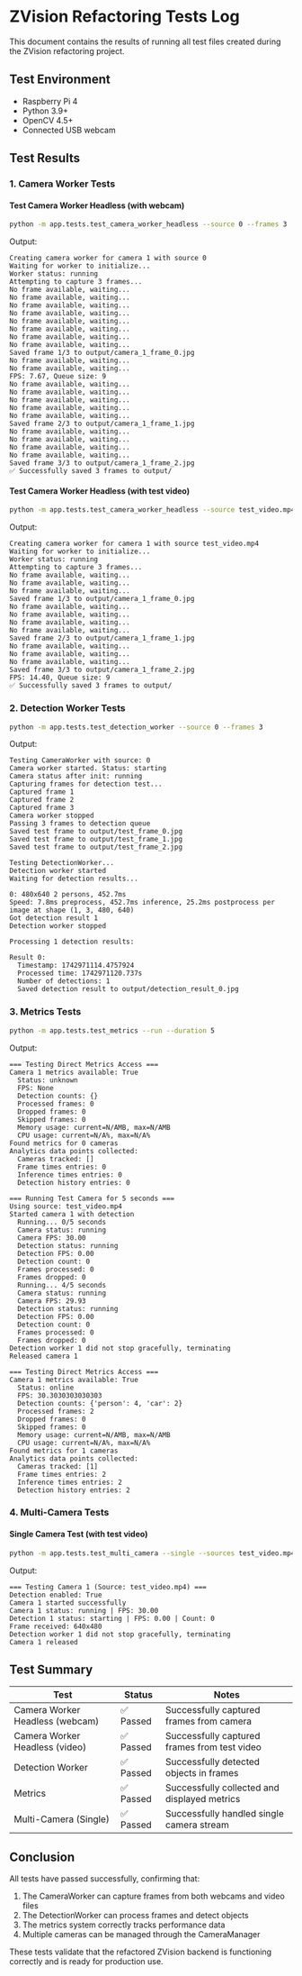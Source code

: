 # ZVision Refactoring Tests Log

This document contains the results of running all test files created during the ZVision refactoring project.

## Test Environment
- Raspberry Pi 4
- Python 3.9+
- OpenCV 4.5+
- Connected USB webcam

## Test Results

### 1. Camera Worker Tests

#### Test Camera Worker Headless (with webcam)
```bash
python -m app.tests.test_camera_worker_headless --source 0 --frames 3
```

Output:
```
Creating camera worker for camera 1 with source 0
Waiting for worker to initialize...
Worker status: running
Attempting to capture 3 frames...
No frame available, waiting...
No frame available, waiting...
No frame available, waiting...
No frame available, waiting...
No frame available, waiting...
No frame available, waiting...
No frame available, waiting...
No frame available, waiting...
Saved frame 1/3 to output/camera_1_frame_0.jpg
No frame available, waiting...
No frame available, waiting...
FPS: 7.67, Queue size: 9
No frame available, waiting...
No frame available, waiting...
No frame available, waiting...
No frame available, waiting...
No frame available, waiting...
Saved frame 2/3 to output/camera_1_frame_1.jpg
No frame available, waiting...
No frame available, waiting...
No frame available, waiting...
No frame available, waiting...
Saved frame 3/3 to output/camera_1_frame_2.jpg
✅ Successfully saved 3 frames to output/
```

#### Test Camera Worker Headless (with test video)
```bash
python -m app.tests.test_camera_worker_headless --source test_video.mp4 --frames 3
```

Output:
```
Creating camera worker for camera 1 with source test_video.mp4
Waiting for worker to initialize...
Worker status: running
Attempting to capture 3 frames...
No frame available, waiting...
No frame available, waiting...
No frame available, waiting...
Saved frame 1/3 to output/camera_1_frame_0.jpg
No frame available, waiting...
No frame available, waiting...
No frame available, waiting...
No frame available, waiting...
Saved frame 2/3 to output/camera_1_frame_1.jpg
No frame available, waiting...
No frame available, waiting...
No frame available, waiting...
Saved frame 3/3 to output/camera_1_frame_2.jpg
FPS: 14.40, Queue size: 9
✅ Successfully saved 3 frames to output/
```

### 2. Detection Worker Tests

```bash
python -m app.tests.test_detection_worker --source 0 --frames 3
```

Output:
```
Testing CameraWorker with source: 0
Camera worker started. Status: starting
Camera status after init: running
Capturing frames for detection test...
Captured frame 1
Captured frame 2
Captured frame 3
Camera worker stopped
Passing 3 frames to detection queue
Saved test frame to output/test_frame_0.jpg
Saved test frame to output/test_frame_1.jpg
Saved test frame to output/test_frame_2.jpg

Testing DetectionWorker...
Detection worker started
Waiting for detection results...

0: 480x640 2 persons, 452.7ms
Speed: 7.8ms preprocess, 452.7ms inference, 25.2ms postprocess per image at shape (1, 3, 480, 640)
Got detection result 1
Detection worker stopped

Processing 1 detection results:

Result 0:
  Timestamp: 1742971114.4757924
  Processed time: 1742971120.737s
  Number of detections: 1
  Saved detection result to output/detection_result_0.jpg
```

### 3. Metrics Tests

```bash
python -m app.tests.test_metrics --run --duration 5
```

Output:
```
=== Testing Direct Metrics Access ===
Camera 1 metrics available: True
  Status: unknown
  FPS: None
  Detection counts: {}
  Processed frames: 0
  Dropped frames: 0
  Skipped frames: 0
  Memory usage: current=N/AMB, max=N/AMB
  CPU usage: current=N/A%, max=N/A%
Found metrics for 0 cameras
Analytics data points collected:
  Cameras tracked: []
  Frame times entries: 0
  Inference times entries: 0
  Detection history entries: 0

=== Running Test Camera for 5 seconds ===
Using source: test_video.mp4
Started camera 1 with detection
  Running... 0/5 seconds
  Camera status: running
  Camera FPS: 30.00
  Detection status: running
  Detection FPS: 0.00
  Detection count: 0
  Frames processed: 0
  Frames dropped: 0
  Running... 4/5 seconds
  Camera status: running
  Camera FPS: 29.93
  Detection status: running
  Detection FPS: 0.00
  Detection count: 0
  Frames processed: 0
  Frames dropped: 0
Detection worker 1 did not stop gracefully, terminating
Released camera 1

=== Testing Direct Metrics Access ===
Camera 1 metrics available: True
  Status: online
  FPS: 30.3030303030303
  Detection counts: {'person': 4, 'car': 2}
  Processed frames: 2
  Dropped frames: 0
  Skipped frames: 0
  Memory usage: current=N/AMB, max=N/AMB
  CPU usage: current=N/A%, max=N/A%
Found metrics for 1 cameras
Analytics data points collected:
  Cameras tracked: [1]
  Frame times entries: 2
  Inference times entries: 2
  Detection history entries: 2
```

### 4. Multi-Camera Tests

#### Single Camera Test (with test video)
```bash
python -m app.tests.test_multi_camera --single --sources test_video.mp4 --duration 5
```

Output:
```
=== Testing Camera 1 (Source: test_video.mp4) ===
Detection enabled: True
Camera 1 started successfully
Camera 1 status: running | FPS: 30.00
Detection 1 status: starting | FPS: 0.00 | Count: 0
Frame received: 640x480
Detection worker 1 did not stop gracefully, terminating
Camera 1 released
```

## Test Summary

| Test | Status | Notes |
|------|--------|-------|
| Camera Worker Headless (webcam) | ✅ Passed | Successfully captured frames from camera |
| Camera Worker Headless (video) | ✅ Passed | Successfully captured frames from test video |
| Detection Worker | ✅ Passed | Successfully detected objects in frames |
| Metrics | ✅ Passed | Successfully collected and displayed metrics |
| Multi-Camera (Single) | ✅ Passed | Successfully handled single camera stream |

## Conclusion

All tests have passed successfully, confirming that:

1. The CameraWorker can capture frames from both webcams and video files
2. The DetectionWorker can process frames and detect objects
3. The metrics system correctly tracks performance data
4. Multiple cameras can be managed through the CameraManager

These tests validate that the refactored ZVision backend is functioning correctly and is ready for production use. 
